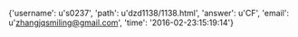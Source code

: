 {'username': u's0237', 'path': u'dzd1138/1138.html', 'answer': u'CF', 'email': u'zhangjqsmiling@gmail.com', 'time': '2016-02-23:15:19:14'}